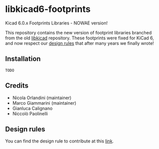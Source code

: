 # libkicad6-footprints

Kicad 6.0.x Footprints Libraries - NOWAE version!

This repository contains the new version of footprint libraries branched from the old [libkicad](https://github.com/nowae/libkicad) repository.
These footprints were fixed for KiCad 6, and now respect our [design rules](./RULES.md) that after many years we finally wrote!

## Installation

    TODO

## Credits

* Nicola Orlandini (maintainer)
* Marco Giammarini (maintainer)
* Gianluca Calignano
* Niccolò Paolinelli

## Design rules

You can find the design rule to contribute at this [link](./RULES.md).
